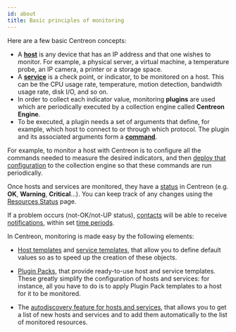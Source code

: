 ```yaml
---
id: about
title: Basic principles of monitoring
---
```


Here are a few basic Centreon concepts:

* A [**host**](basic-objects/hosts-create) is any device that has an IP address and that one wishes to monitor. For example, a physical server, a
virtual machine, a temperature probe, an IP camera, a printer or a storage space.
* A [**service**](basic-objects/services-create) is a check point, or indicator, to be monitored on a host. This can be the CPU usage rate, temperature,
motion detection, bandwidth usage rate, disk I/O, and so on.
* In order to collect each indicator value, monitoring **plugins** are used which are periodically executed by a
collection engine called **Centreon Engine**.
* To be executed, a plugin needs a set of arguments that define, for example, which host to connect to or through which protocol.
The plugin and its associated arguments form a [**command**](basic-objects/commands).

For example, to monitor a host with Centreon is to configure all the commands needed to measure the desired indicators,
and then [deploy that configuration](monitoring-servers/deploying-a-configuration) to the collection engine so that these commands are run periodically.

Once hosts and services are monitored, they have a [status](../alerts-notifications/concepts) in Centreon (e.g. **OK**, **Warning**, **Critical**...). You can keep track of any changes using the [Resources Status](../alerts-notifications/resources-status) page.

If a problem occurs (not-OK/not-UP status), [contacts](basic-objects/contacts) will be able to receive [notifications](../alerts-notifications/notif-configuration), within set [time periods](basic-objects/timeperiods).

In Centreon, monitoring is made easy by the following elements:

- [Host templates](basic-objects/hosts-templates) and [service templates](basic-objects/services-templates), that allow you to define default values so as to speed up the creation of these objects.

- [Plugin Packs](pluginpacks), that provide ready-to-use host and service templates. These greatly simplify the configuration of hosts and services: for instance, all you have to do is to apply Plugin Pack templates to a host for it to be monitored.

- The [autodiscovery feature for hosts and services](discovery/introduction), that allows you to get a list of new hosts and services and to add them automatically to the list of monitored resources.
